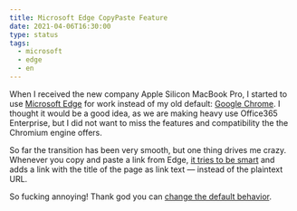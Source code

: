```yaml
---
title: Microsoft Edge CopyPaste Feature
date: 2021-04-06T16:30:00
type: status
tags:
  - microsoft
  - edge
  - en
---
```



When I received the new company Apple Silicon MacBook Pro, I started to use [Microsoft Edge](https://www.google.com/url?sa=t&rct=j&q=&esrc=s&source=web&cd=&cad=rja&uact=8&ved=2ahUKEwjb1tivoOnvAhVVhP0HHUXcDcUQFjAAegQICBAD&url=https%3A%2F%2Fwww.microsoft.com%2Fen-us%2Fedge&usg=AOvVaw00nqzEG85NzCdwPK1TK20-) for work instead of my old default: [Google Chrome](https://www.google.com/chrome/). I thought it would be a good idea, as we are making heavy use Office365 Enterprise, but I did not want to miss the features and compatibility the the Chromium engine offers.

So far the transition has been very smooth, but one thing drives me crazy. Whenever you copy and paste a link from Edge, [it tries to be smart](https://techcommunity.microsoft.com/t5/articles/announcing-a-new-way-to-paste-urls-link-format/m-p/1600094) and adds a link with the title of the page as link text — instead of the plaintext URL. 

So fucking annoying! Thank god you can [change the default behavior](https://support.microsoft.com/en-us/microsoft-edge/improved-copy-and-paste-of-urls-in-microsoft-edge-d3bd3956-603a-0033-1fbc-9588a30645b4).
